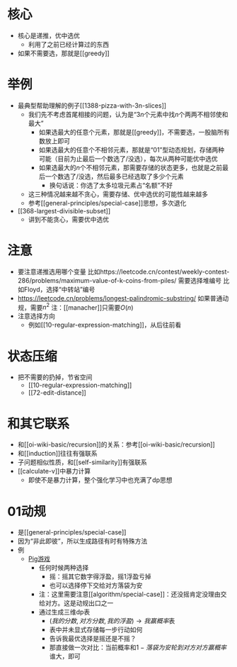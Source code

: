 # 核心
- 核心是递推，优中选优
  - 利用了之前已经计算过的东西
- 如果不需要选，那就是[[greedy]]
# 举例
- 最典型帮助理解的例子[[1388-pizza-with-3n-slices]]
  - 我们先不考虑首尾相接的问题，认为是“$3n$个元素中找$n$个两两不相邻使和最大”
    - 如果选最大的任意个元素，那就是[[greedy]]，不需要选，一股脑所有数放上即可
    - 如果选最大的任意个不相邻元素，那就是“01”型动态规划，存储两种可能（目前为止最后一个数选了/没选），每次从两种可能优中选优
    - 如果选最大的$n$个不相邻元素，那需要存储的状态更多，也就是之前最后一个数选了/没选，然后最多已经选取了多少个元素
      - 换句话说：你选了太多垃圾元素占“名额”不好
  - 这三种情况越来越不贪心，需要存储、优中选优的可能性越来越多
  - 参考[[general-principles/special-case]]思想，多次退化
- [[368-largest-divisible-subset]]
  - 讲到不能贪心，需要优中选优
# 注意
- 要注意递推选用哪个变量
比如https://leetcode.cn/contest/weekly-contest-286/problems/maximum-value-of-k-coins-from-piles/
需要选择堆编号
比如Floyd，选择“中转站”编号
- https://leetcode.cn/problems/longest-palindromic-substring/
如果普通动规，需要$n^2$
注：[[manacher]]只需要$O(n)$
- 注意选择方向
  - 例如[[10-regular-expression-matching]]，从后往前看
# 状态压缩
- 把不需要的扔掉，节省空间
  - [[10-regular-expression-matching]]
  - [[72-edit-distance]]
# 和其它联系
- 和[[oi-wiki-basic/recursion]]的关系：参考[[oi-wiki-basic/recursion]]
- 和[[induction]]往往有强联系
- 子问题相似性质，和[[self-similarity]]有强联系
- [[calculate-v]]中暴力计算
  - 即使不是暴力计算，整个强化学习中也充满了dp思想
# 01动规
- 是[[general-principles/special-case]]
- 因为“非此即彼”，所以生成路径有时有特殊方法
- 例
  - [Pig游戏](https://en.wikipedia.org/wiki/Pig_(dice_game))
    - 任何时候两种选择
      - 摇：摇其它数字得浮盈，摇1浮盈亏掉
      - 也可以选择停下交给对方落袋为安
    - 注：这里需要注意[[algorithm/special-case]]：还没摇肯定没理由交给对方。这是动规出口之一
    - 通过生成三维dp表
      - $(我的分数,对方分数,我的浮盈)\to 我赢概率$表
      - 表中并未显式存储每一步行动如何
      - 告诉我最优选择是摇还是不摇？
      - 那直接做一次对比：当前概率和$1-落袋为安轮到对方对方赢概率$ 谁大，即可